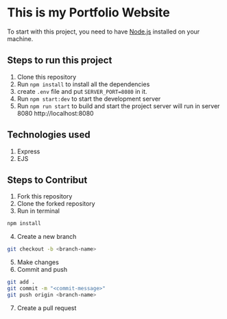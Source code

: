 # This is my Portfolio Website

To start with this project, you need to have [Node.js](https://nodejs.org/en/) installed on your machine.

## Steps to run this project

1. Clone this repository
2. Run `npm install` to install all the dependencies
3. create `.env` file and put `SERVER_PORT=8080` in it.
4. Run `npm start:dev` to start the development server
5. Run `npm run start` to build and start the project
server will run in server 8080  http://localhost:8080

## Technologies used

1. Express
2. EJS

## Steps to Contribut

1. Fork this repository
2. Clone the forked repository
3. Run in terminal

```sh
npm install
```

4. Create a new branch

```sh
git checkout -b <branch-name>
```

5. Make changes
6. Commit and push

```sh
git add .
git commit -m "<commit-message>"
git push origin <branch-name>
```

7. Create a pull request
